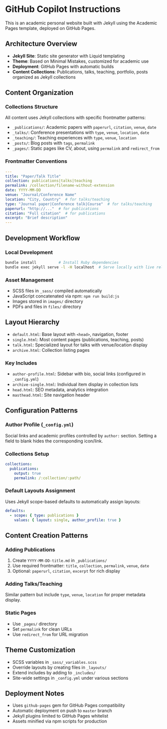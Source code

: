 # GitHub Copilot Instructions

This is an academic personal website built with Jekyll using the Academic Pages template, deployed on GitHub Pages.

## Architecture Overview

- **Jekyll Site**: Static site generator with Liquid templating
- **Theme**: Based on Minimal Mistakes, customized for academic use
- **Deployment**: GitHub Pages with automatic builds
- **Content Collections**: Publications, talks, teaching, portfolio, posts organized as Jekyll collections

## Content Organization

### Collections Structure
All content uses Jekyll collections with specific frontmatter patterns:

- `_publications/`: Academic papers with `paperurl`, `citation`, `venue`, `date`
- `_talks/`: Conference presentations with `type`, `venue`, `location`, `date`
- `_teaching/`: Teaching experiences with `type`, `venue`, `location`
- `_posts/`: Blog posts with `tags`, `permalink`
- `_pages/`: Static pages like CV, about, using `permalink` and `redirect_from`

### Frontmatter Conventions
```yaml
---
title: "Paper/Talk Title"
collection: publications|talks|teaching
permalink: /collection/filename-without-extension
date: YYYY-MM-DD
venue: "Journal/Conference Name"
location: "City, Country"  # for talks/teaching
type: "Journal paper|Conference talk|Course"  # for talks/teaching
paperurl: "http://..."  # for publications
citation: "Full citation"  # for publications
excerpt: "Brief description"
---
```

## Development Workflow

### Local Development
```bash
bundle install          # Install Ruby dependencies
bundle exec jekyll serve -l -H localhost  # Serve locally with live reload
```

### Asset Management
- SCSS files in `_sass/` compiled automatically
- JavaScript concatenated via npm: `npm run build:js`
- Images stored in `images/` directory
- PDFs and files in `files/` directory

## Layout Hierarchy

- `default.html`: Base layout with `<head>`, navigation, footer
- `single.html`: Most content pages (publications, teaching, posts)
- `talk.html`: Specialized layout for talks with venue/location display
- `archive.html`: Collection listing pages

### Key Includes
- `author-profile.html`: Sidebar with bio, social links (configured in `_config.yml`)
- `archive-single.html`: Individual item display in collection lists
- `head.html`: SEO metadata, analytics integration
- `masthead.html`: Site navigation header

## Configuration Patterns

### Author Profile (`_config.yml`)
Social links and academic profiles controlled by `author:` section. Setting a field to blank hides the corresponding icon/link.

### Collections Setup
```yaml
collections:
  publications:
    output: true
    permalink: /:collection/:path/
```

### Default Layouts Assignment
Uses Jekyll scope-based defaults to automatically assign layouts:
```yaml
defaults:
  - scope: { type: publications }
    values: { layout: single, author_profile: true }
```

## Content Creation Patterns

### Adding Publications
1. Create `YYYY-MM-DD-title.md` in `_publications/`
2. Use required frontmatter: `title`, `collection`, `permalink`, `venue`, `date`
3. Optional: `paperurl`, `citation`, `excerpt` for rich display

### Adding Talks/Teaching
Similar pattern but include `type`, `venue`, `location` for proper metadata display.

### Static Pages
- Use `_pages/` directory
- Set `permalink` for clean URLs
- Use `redirect_from` for URL migration

## Theme Customization

- SCSS variables in `_sass/_variables.scss`
- Override layouts by creating files in `_layouts/`
- Extend includes by adding to `_includes/`
- Site-wide settings in `_config.yml` under various sections

## Deployment Notes

- Uses `github-pages` gem for GitHub Pages compatibility
- Automatic deployment on push to `master` branch
- Jekyll plugins limited to GitHub Pages whitelist
- Assets minified via npm scripts for production